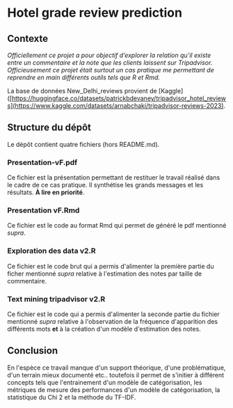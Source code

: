 # Hotel grade review prediction

## Contexte 
*Officiellement ce projet a pour objectif d’explorer la relation qu’il existe
entre un commentaire et la note que les clients laissent sur Tripadvisor.
Officieusement ce projet était surtout un cas pratique me permettant de
reprendre en main différents outils tels que R et Rmd.*

La base de données New_Delhi_reviews provient de 
[Kaggle]([https://huggingface.co/datasets/patrickbdevaney/tripadvisor_hotel_reviews](https://www.kaggle.com/datasets/arnabchaki/tripadvisor-reviews-2023).

## Structure du dépôt
Le dépôt contient quatre fichiers (hors README.md).

### Presentation-vF.pdf 
Ce fichier est la présentation permettant de restituer le travail réalisé dans le cadre de ce cas pratique. Il synthétise les grands messages et les résultats. **À lire en priorité**.

### Presentation vF.Rmd
Ce fichier est le code au format Rmd qui permet de généré le pdf mentionné _supra_. 

### Exploration des data v2.R 
Ce fichier est le code brut qui a permis d'alimenter la première partie du ficher mentionné _supra_ relative à l'estimation des notes par taille de commentaire. 

### Text mining tripadvisor v2.R 
Ce fichier est le code qui a permis d'alimenter la seconde partie du fichier mentionné _supra_ relative à l'observation de la fréquence d'apparition des différents mots **et** à la création d'un modèle d'estimation des notes. 

## Conclusion 
En l'espèce ce travail manque d'un support théorique, d'une problématique, d'un terrain mieux documenté etc.. toutefois il permet de s'initier à différent concepts tels que l'entrainement d'un modèle de catégorisation, les métriques de mesure des performances d'un modèle de catégorisation, la statistique du Chi 2 et la méthode du TF-IDF. 
